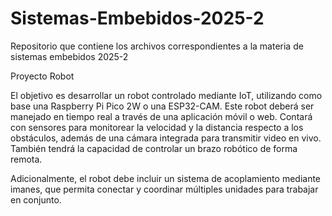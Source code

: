 # Sistemas-Embebidos-2025-2
Repositorio que contiene los archivos  correspondientes a la materia de sistemas embebidos 2025-2

Proyecto Robot

El objetivo es desarrollar un robot controlado mediante IoT, utilizando como base una Raspberry Pi Pico 2W o una ESP32-CAM. Este robot deberá ser manejado en tiempo real a través de una aplicación móvil o web. Contará con sensores para monitorear la velocidad y la distancia respecto a los obstáculos, además de una cámara integrada para transmitir video en vivo. También tendrá la capacidad de controlar un brazo robótico de forma remota.

Adicionalmente, el robot debe incluir un sistema de acoplamiento mediante imanes, que permita conectar y coordinar múltiples unidades para trabajar en conjunto.
